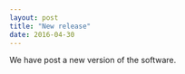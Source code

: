 ```yaml
---
layout: post
title: "New release"
date: 2016-04-30
---
```


We have post a new version of the software.
